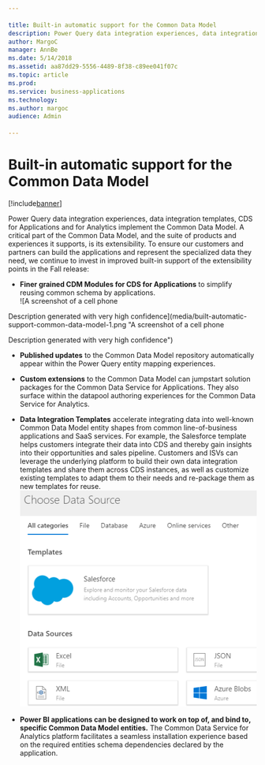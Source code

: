```yaml
---

title: Built-in automatic support for the Common Data Model
description: Power Query data integration experiences, data integration templates, CDS for Applications and for Analytics implement the Common Data Model.
author: MargoC
manager: AnnBe
ms.date: 5/14/2018
ms.assetid: aa87dd29-5556-4489-8f38-c89ee041f07c
ms.topic: article
ms.prod: 
ms.service: business-applications
ms.technology: 
ms.author: margoc
audience: Admin

---
```

#  Built-in automatic support for the Common Data Model 


[!include[banner](../../../../includes/banner.md)]

Power Query data integration experiences, data integration templates, CDS for
Applications and for Analytics implement the Common Data Model. A critical part
of the Common Data Model, and the suite of products and experiences it supports,
is its extensibility. To ensure our customers and partners can build the
applications and represent the specialized data they need, we continue to invest
in improved built-in support of the extensibility points in the Fall release:

-   **Finer grained CDM Modules for CDS for Applications** to simplify reusing
    common schema by applications.  
    ![A screenshot of a cell phone

Description generated with very high confidence](media/built-automatic-support-common-data-model-1.png "A screenshot of a cell phone

Description generated with very high confidence")
<!-- picture -->


-   **Published updates** to the Common Data Model repository automatically
    appear within the Power Query entity mapping experiences.

-   **Custom extensions** to the Common Data Model can jumpstart solution
    packages for the Common Data Service for Applications. They also surface
    within the datapool authoring experiences for the Common Data Service for
    Analytics.

-   **Data Integration Templates** accelerate integrating data into well-known
    Common Data Model entity shapes from common line-of-business applications
    and SaaS services. For example, the Salesforce template helps customers
    integrate their data into CDS and thereby gain insights into their
    opportunities and sales pipeline. Customers and ISVs can leverage the
    underlying platform to build their own data integration templates and share
    them across CDS instances, as well as customize existing templates to adapt
    them to their needs and re-package them as new templates for reuse.  
    ![](media/built-automatic-support-common-data-model-2.png "")

-   **Power BI applications can be designed to work on top of, and bind to,
    specific Common Data Model entities.** The Common Data Service for Analytics
    platform facilitates a seamless installation experience based on the
    required entities schema dependencies declared by the application.
